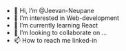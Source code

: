- 👋 Hi, I’m @Jeevan-Neupane
- 👀 I’m interested in Web-development
- 🌱 I’m currently learning React
- 💞️ I’m looking to collaborate on ...
- 📫 How to reach me linked-in 

<!---
Jeevan-Neupane/Jeevan-Neupane is a ✨ special ✨ repository because its `README.md` (this file) appears on your GitHub profile.
You can click the Preview link to take a look at your changes.
--->
